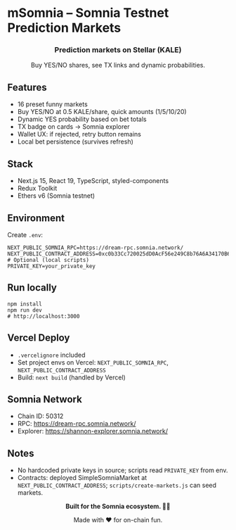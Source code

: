 # mSomnia – Somnia Testnet Prediction Markets

<div align="center">
  <h3>Prediction markets on Stellar (KALE)</h3>
  <p>Buy YES/NO shares, see TX links and dynamic probabilities.</p>
</div>

## Features
- 16 preset funny markets
- Buy YES/NO at 0.5 KALE/share, quick amounts (1/5/10/20)
- Dynamic YES probability based on bet totals
- TX badge on cards → Somnia explorer
- Wallet UX: if rejected, retry button remains
- Local bet persistence (survives refresh)

## Stack
- Next.js 15, React 19, TypeScript, styled-components
- Redux Toolkit
- Ethers v6 (Somnia testnet)

## Environment
Create `.env`:
```
NEXT_PUBLIC_SOMNIA_RPC=https://dream-rpc.somnia.network/
NEXT_PUBLIC_CONTRACT_ADDRESS=0xc0b33Cc720025dD0AcF56e249C8b76A6A34170B6
# Optional (local scripts)
PRIVATE_KEY=your_private_key
```

## Run locally
```
npm install
npm run dev
# http://localhost:3000
```

## Vercel Deploy
- `.vercelignore` included
- Set project envs on Vercel: `NEXT_PUBLIC_SOMNIA_RPC`, `NEXT_PUBLIC_CONTRACT_ADDRESS`
- Build: `next build` (handled by Vercel)

## Somnia Network
- Chain ID: 50312
- RPC: https://dream-rpc.somnia.network/
- Explorer: https://shannon-explorer.somnia.network/

## Notes
- No hardcoded private keys in source; scripts read `PRIVATE_KEY` from env.
- Contracts: deployed SimpleSomniaMarket at `NEXT_PUBLIC_CONTRACT_ADDRESS`; `scripts/create-markets.js` can seed markets.

<div align="center">
  <p><strong>Built for the Somnia ecosystem. 🌌✨</strong></p>
  <p>Made with ❤️ for on-chain fun.</p>
</div>
